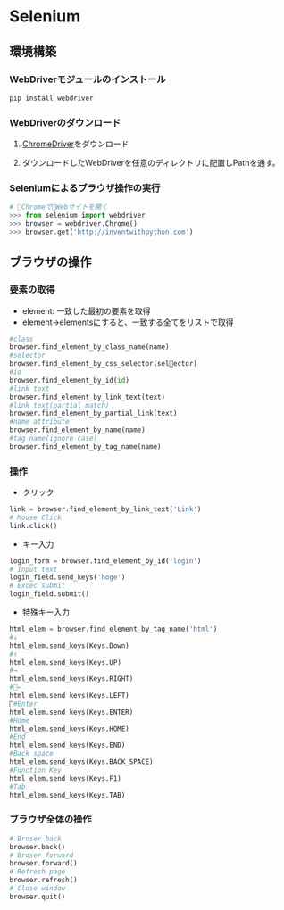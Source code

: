 # Selenium

## 環境構築
### WebDriverモジュールのインストール

```bash
pip install webdriver
```

### WebDriverのダウンロード
1. [ChromeDriver](https://sites.google.com/a/chromium.org/chromedriver/downloads)をダウンロード

1. ダウンロードしたWebDriverを任意のディレクトリに配置しPathを通す。

### Seleniumによるブラウザ操作の実行

```python
# ChromeでWebサイトを開く
>>> from selenium import webdriver
>>> browser = webdriver.Chrome()
>>> browser.get('http://inventwithpython.com')
```
## ブラウザの操作
### 要素の取得

* element: 一致した最初の要素を取得
* element->elementsにすると、一致する全てをリストで取得

```python
#class
browser.find_element_by_class_name(name)
#selector
browser.find_element_by_css_selector(selector)
#id
browser.find_element_by_id(id)
#link text
browser.find_element_by_link_text(text)
#link text(partial match)
browser.find_element_by_partial_link(text)
#name attribute
browser.find_element_by_name(name)
#tag name(ignore case)
browser.find_element_by_tag_name(name)
```

### 操作

* クリック
```python
link = browser.find_element_by_link_text('Link')
# Mouse Click
link.click()
```
* キー入力
```python
login_form = browser.find_element_by_id('login')
# Input text
login_field.send_keys('hoge')
# Excec submit
login_field.submit()
```
* 特殊キー入力
```python
html_elem = browser.find_element_by_tag_name('html')
#↓
html_elem.send_keys(Keys.Down)
#↑
html_elem.send_keys(Keys.UP)
#→
html_elem.send_keys(Keys.RIGHT)
#←
html_elem.send_keys(Keys.LEFT)
#Enter
html_elem.send_keys(Keys.ENTER)
#Home
html_elem.send_keys(Keys.HOME)
#End
html_elem.send_keys(Keys.END)
#Back space
html_elem.send_keys(Keys.BACK_SPACE)
#Function Key
html_elem.send_keys(Keys.F1)
#Tab
html_elem.send_keys(Keys.TAB)
```

### ブラウザ全体の操作

```python
# Broser back
browser.back()
# Broser forward
browser.forward()
# Refresh page
browser.refresh()
# Close window
browser.quit()
```